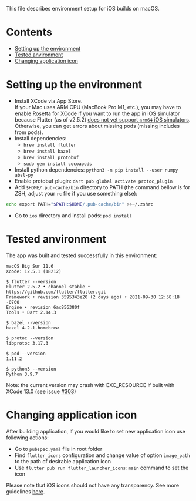 
This file describes environment setup for iOS builds on macOS.

# Contents

* [Setting up the environment](#setting-up-the-environment)
* [Tested anvironment](#tested-anvironment)
* [Changing application icon](#changing-application-icon)

# Setting up the environment

* Install XCode via App Store.  
If your Mac uses ARM CPU (MacBook Pro M1, etc.), you may have to enable Rosetta for XCode
if you want to run the app in iOS simulator because Flutter (as of v2.5.2) 
[does not yet support `arm64` iOS simulators](https://flutter.dev/docs/development/add-to-app/ios/project-setup#apple-silicon-arm64-macs). 
Otherwise, you can get errors about missing pods 
(missing includes from pods).
* Install dependencies:
    * `brew install flutter`
    * `brew install bazel`
    * `brew install protobuf`
    * `sudo gem install cocoapods`
* Install python dependencies: `python3 -m pip install --user numpy absl-py`
* Enable protobuf plugin: `dart pub global activate protoc_plugin`
* Add `$HOME/.pub-cache/bin` directory to PATH (the command bellow is for ZSH, adjust your `rc` file if you use something else):
```bash
echo export PATH="$PATH:$HOME/.pub-cache/bin" >>~/.zshrc
```
* Go to `ios` directory and install pods: `pod install`

# Tested anvironment

The app was built and tested successfully in this environment:

```
macOS Big Sur 11.6
Xcode: 12.5.1 (18212)

$ flutter --version
Flutter 2.5.2 • channel stable • https://github.com/flutter/flutter.git
Framework • revision 3595343e20 (2 days ago) • 2021-09-30 12:58:18 -0700
Engine • revision 6ac856380f
Tools • Dart 2.14.3

$ bazel --version
bazel 4.2.1-homebrew

$ protoc --version
libprotoc 3.17.3

$ pod --version
1.11.2

$ python3 --version
Python 3.9.7

```
Note: the current version may crash with EXC_RESOURCE if built with XCode 13.0
(see issue [#303](https://github.com/mlcommons/mobile_app_flutter/issues/303))

# Changing application icon

[comment]: # (TODO move this somewhere?)

After building application, if you would like to set new application icon use following actions:

* Go to `pubspec.yaml` file in root folder
* Find `flutter_icons` configuration and change value of option `image_path` to the path of desirable application icon
* Use `flutter pub run flutter_launcher_icons:main` command to set the icon

Please note that iOS icons should not have any transparency. See more guidelines [here](https://developer.apple.com/design/human-interface-guidelines/ios/icons-and-images/app-icon/).

[comment]: # (TODO add info about installing formatting tools)
